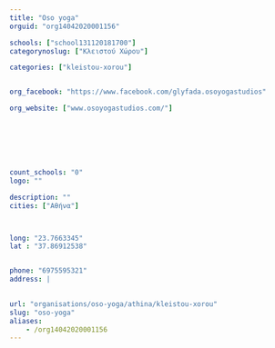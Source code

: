 ```yaml
---
title: "Oso yoga"
orguid: "org14042020001156"

schools: ["school131120181700"]
categorynoslug: ["Κλειστού Χώρου"]

categories: ["kleistou-xorou"]


org_facebook: "https://www.facebook.com/glyfada.osoyogastudios"

org_website: ["www.osoyogastudios.com/"]







count_schools: "0"
logo: ""

description: ""
cities: ["Αθήνα"]



long: "23.7663345"
lat : "37.86912538"


phone: "6975595321"
address: |
    

url: "organisations/oso-yoga/athina/kleistou-xorou"
slug: "oso-yoga"
aliases:
    - /org14042020001156
---
```



